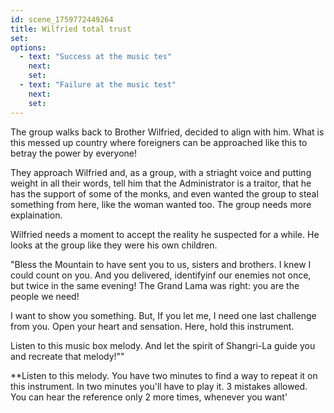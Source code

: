 ```yaml
---
id: scene_1759772449264
title: Wilfried total trust
set:
options:
  - text: "Success at the music tes"
    next: 
    set:
  - text: "Failure at the music test"
    next: 
    set:
---
```


The group walks back to Brother Wilfried, decided to align with him. What is this messed up country where foreigners can be approached like this to betray the power by everyone! 

They approach Wilfried and, as a group, with a striaght voice and putting weight in all their words, tell him that the Administrator is a traitor, that he has the support of some of the monks, and even wanted the group to steal something from here, like the woman wanted too. The group needs more explaination.

Wilfried needs a moment to accept the reality he suspected for a while. He looks at the group like they were his own children. 

"Bless the Mountain to have sent you to us, sisters and brothers. I knew I could count on you. And you delivered, identifyinf our enemies not once, but twice in the same evening! The Grand Lama was right: you are the people we need!

I want to show you something. But, If you let me, I need one last challenge from you. Open your heart and sensation. Here, hold this instrument. 

Listen to this music box melody. And let the spirit of Shangri-La guide you and recreate that melody!""

**Listen to this melody. You have two minutes to find a way to repeat it on this instrument. In two minutes you'll have to play it. 3 mistakes allowed. You can hear the reference only 2 more times, whenever you want'